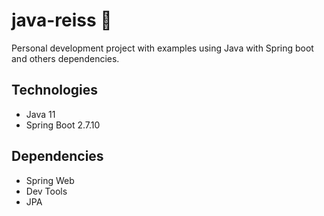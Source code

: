 # java-reiss 🚀

Personal development project with examples using Java with Spring boot and others dependencies.

## Technologies
+ Java 11
+ Spring Boot 2.7.10

## Dependencies
+ Spring Web
+ Dev Tools
+ JPA